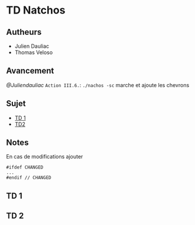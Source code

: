 # TD Natchos

## Autheurs
- Julien Dauliac
- Thomas Veloso

## Avancement
*@Juliendauliac* `Action III.6.`: `./nachos -sc` marche et ajoute les chevrons

## Sujet
- [TD 1](http://dept-info.labri.fr/~guermouc/SE/files/devoir0.pdf)
- [TD2](http://dept-info.labri.fr/~guermouc/SE/files/devoir1.pdf)
## Notes
En cas de modifications ajouter
```
#ifdef CHANGED
...
#endif // CHANGED
```

## TD 1

## TD 2
